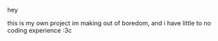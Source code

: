 hey

this is my own project im making out of boredom, and i have little to no coding experience :3c 
